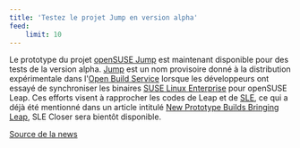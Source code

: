 ```yaml
---
title: 'Testez le projet Jump en version alpha'
feed:
    limit: 10
---
```


Le prototype du projet [openSUSE Jump](http://download.opensuse.org/distribution/jump/15.2/) est maintenant disponible pour des tests de la version alpha. [Jump](https://en.opensuse.org/Portal:Leap:Jump) est un nom provisoire donné à la distribution expérimentale dans l'[Open Build Service](https://openbuildservice.org/) lorsque les développeurs ont essayé de synchroniser les binaires [SUSE Linux Enterprise](https://www.suse.com/products/server/) pour openSUSE Leap. Ces efforts visent à rapprocher les codes de Leap et de [SLE](https://www.suse.com/products/server/), ce qui a déjà été mentionné dans un article intitulé [New Prototype Builds Bringing Leap](https://news.opensuse.org/2020/08/10/new-prototype-builds-bringing-leap-sle-closer-available-soon/), SLE Closer sera bientôt disponible.

[Source de la news](https://news.opensuse.org/2020/08/28/alpha-prototype-jump-is-available-tumblweed-gets-systemd-curl-updates/)